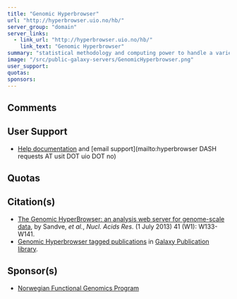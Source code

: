 ```yaml
---
title: "Genomic Hyperbrowser"
url: "http://hyperbrowser.uio.no/hb/"
server_group: "domain"
server_links: 
  - link_url: "http://hyperbrowser.uio.no/hb/"
    link_text: "Genomic Hyperbrowser"
summary: "statistical methodology and computing power to handle a variety of biological inquires on genomic datasets "
image: "/src/public-galaxy-servers/GenomicHyperbrowser.png"
user_support: 
quotas: 
sponsors: 
---
```


## Comments

## User Support

* [Help documentation](http://sites.google.com/site/hyperbrowserhelp/) and [email support](mailto:hyperbrowser DASH requests AT usit DOT uio DOT no)

## Quotas


## Citation(s)

* [The Genomic HyperBrowser: an analysis web server for genome-scale data](http://nar.oxfordjournals.org/content/41/W1/W133.full), by Sandve, *et al.*,  *Nucl. Acids Res*. (1 July 2013) 41 (W1): W133-W141.
* [Genomic Hyperbrowser tagged publications](https://www.zotero.org/groups/1732893/galaxy/items/tag/%3EGenomic%20Hyperbrowser) in [Galaxy Publication library](/src/publication-library/index.md).


## Sponsor(s)

* [Norwegian Functional Genomics Program](http://www.bioinfo.no/)
